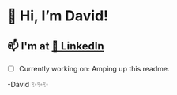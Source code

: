 # 👋 Hi, I’m David!

## 📫 I'm at [🎯 LinkedIn](https://linkedin.com/in/drchaney/)

- [ ] Currently working on: Amping up this readme.

-David
✨✨✨

